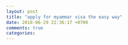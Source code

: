 ```yaml
---
layout: post
title: "apply for myammar visa the easy way"
date: 2018-06-29 22:36:17 +0700
comments: true
categories: 
---
```

